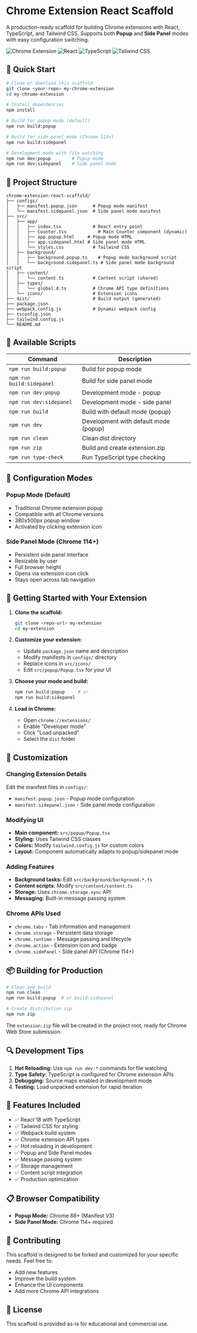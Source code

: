 # Chrome Extension React Scaffold

A production-ready scaffold for building Chrome extensions with React, TypeScript, and Tailwind CSS. Supports both **Popup** and **Side Panel** modes with easy configuration switching.

![Chrome Extension](https://img.shields.io/badge/Chrome%20Extension-Manifest%20V3-blue)
![React](https://img.shields.io/badge/React-18-61dafb)
![TypeScript](https://img.shields.io/badge/TypeScript-5.3-3178c6)
![Tailwind CSS](https://img.shields.io/badge/Tailwind%20CSS-3.3-38bdf8)

## 🚀 Quick Start

```bash
# Clone or download this scaffold
git clone <your-repo> my-chrome-extension
cd my-chrome-extension

# Install dependencies
npm install

# Build for popup mode (default)
npm run build:popup

# Build for side panel mode (Chrome 114+)
npm run build:sidepanel

# Development mode with file watching
npm run dev:popup        # Popup mode
npm run dev:sidepanel    # Side panel mode
```

## 📁 Project Structure

```
chrome-extension-react-scaffold/
├── configs/
│   ├── manifest.popup.json      # Popup mode manifest
│   └── manifest.sidepanel.json  # Side panel mode manifest
├── src/
│   ├── app/
│   │   ├── index.tsx            # React entry point
│   │   ├── Counter.tsx            # Main Counter component (dynamic)
│   │   ├── app.popup.html     # Popup mode HTML
│   │   ├── app.sidepanel.html # Side panel mode HTML
│   │   └── styles.css           # Tailwind CSS
│   ├── background/
│   │   ├── background.popup.ts    # Popup mode background script
│   │   └── background.sidepanel.ts # Side panel mode background script
│   ├── content/
│   │   └── content.ts           # Content script (shared)
│   ├── types/
│   │   └── global.d.ts          # Chrome API type definitions
│   └── icons/                   # Extension icons
├── dist/                        # Build output (generated)
├── package.json
├── webpack.config.js            # Dynamic webpack config
├── tsconfig.json
├── tailwind.config.js
└── README.md
```

## 🎯 Available Scripts

| Command | Description |
|---------|-------------|
| `npm run build:popup` | Build for popup mode |
| `npm run build:sidepanel` | Build for side panel mode |
| `npm run dev:popup` | Development mode - popup |
| `npm run dev:sidepanel` | Development mode - side panel |
| `npm run build` | Build with default mode (popup) |
| `npm run dev` | Development with default mode (popup) |
| `npm run clean` | Clean dist directory |
| `npm run zip` | Build and create extension.zip |
| `npm run type-check` | Run TypeScript type checking |

## 🔧 Configuration Modes

### Popup Mode (Default)
- Traditional Chrome extension popup
- Compatible with all Chrome versions
- 380x500px popup window
- Activated by clicking extension icon

### Side Panel Mode (Chrome 114+)
- Persistent side panel interface
- Resizable by user
- Full browser height
- Opens via extension icon click
- Stays open across tab navigation

## 🚀 Getting Started with Your Extension

1. **Clone the scaffold:**
   ```bash
   git clone <repo-url> my-extension
   cd my-extension
   ```

2. **Customize your extension:**
   - Update `package.json` name and description
   - Modify manifests in `configs/` directory
   - Replace icons in `src/icons/`
   - Edit `src/popup/Popup.tsx` for your UI

3. **Choose your mode and build:**
   ```bash
   npm run build:popup     # or
   npm run build:sidepanel
   ```

4. **Load in Chrome:**
   - Open `chrome://extensions/`
   - Enable "Developer mode"
   - Click "Load unpacked"
   - Select the `dist` folder

## 🎨 Customization

### Changing Extension Details
Edit the manifest files in `configs/`:
- `manifest.popup.json` - Popup mode configuration
- `manifest.sidepanel.json` - Side panel mode configuration

### Modifying UI
- **Main component:** `src/popup/Popup.tsx`
- **Styling:** Uses Tailwind CSS classes
- **Colors:** Modify `tailwind.config.js` for custom colors
- **Layout:** Component automatically adapts to popup/sidepanel mode

### Adding Features
- **Background tasks:** Edit `src/background/background.*.ts`
- **Content scripts:** Modify `src/content/content.ts`
- **Storage:** Uses `chrome.storage.sync` API
- **Messaging:** Built-in message passing system

### Chrome APIs Used
- `chrome.tabs` - Tab information and management
- `chrome.storage` - Persistent data storage
- `chrome.runtime` - Message passing and lifecycle
- `chrome.action` - Extension icon and badge
- `chrome.sidePanel` - Side panel API (Chrome 114+)

## 📦 Building for Production

```bash
# Clean and build
npm run clean
npm run build:popup  # or build:sidepanel

# Create distribution zip
npm run zip
```

The `extension.zip` file will be created in the project root, ready for Chrome Web Store submission.

## 🔍 Development Tips

1. **Hot Reloading:** Use `npm run dev:*` commands for file watching
2. **Type Safety:** TypeScript is configured for Chrome extension APIs
3. **Debugging:** Source maps enabled in development mode
4. **Testing:** Load unpacked extension for rapid iteration

## 🌟 Features Included

- ✅ React 18 with TypeScript
- ✅ Tailwind CSS for styling
- ✅ Webpack build system
- ✅ Chrome extension API types
- ✅ Hot reloading in development
- ✅ Popup and Side Panel modes
- ✅ Message passing system
- ✅ Storage management
- ✅ Content script integration
- ✅ Production optimization

## 📋 Browser Compatibility

- **Popup Mode:** Chrome 88+ (Manifest V3)
- **Side Panel Mode:** Chrome 114+ required

## 🤝 Contributing

This scaffold is designed to be forked and customized for your specific needs. Feel free to:
- Add new features
- Improve the build system
- Enhance the UI components
- Add more Chrome API integrations

## 📄 License

This scaffold is provided as-is for educational and commercial use.